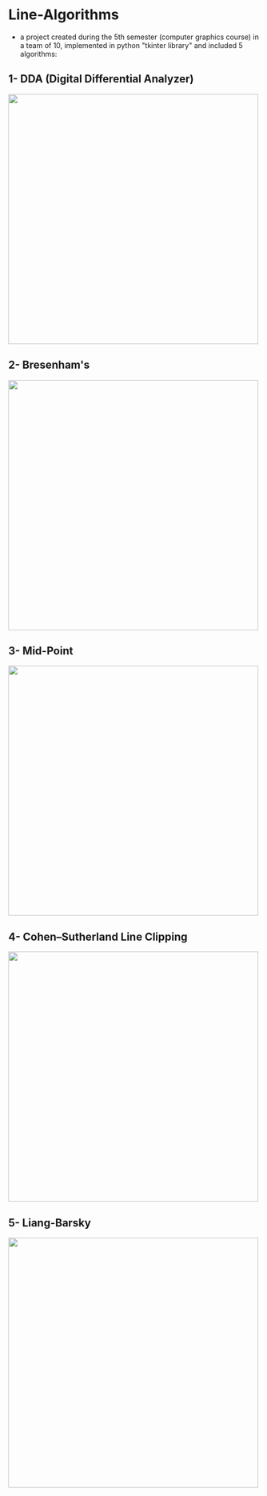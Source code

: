 # Line-Algorithms
- a project created during the 5th semester (computer graphics course) in a team of 10, implemented in python "tkinter library" and included 5 algorithms:
## 1- DDA (Digital Differential Analyzer) 
<img src="https://github.com/AliaaNasser7/Line-Algorithms/assets/125163801/e44b5c76-2178-46aa-8c10-76f05cdc672d" width="500" height="500">

## 2- Bresenham's 
<img src="https://github.com/AliaaNasser7/Line-Algorithms/assets/125163801/a6a6f610-6b94-4cb4-8b6d-836e614feb37" width="500" height="500">

## 3- Mid-Point 
<img src="https://github.com/AliaaNasser7/Line-Algorithms/assets/125163801/384586fc-b9d6-43a7-9d53-b887f9b8b96c" width="500" height="500">

## 4- Cohen–Sutherland Line Clipping
<img src="https://github.com/AliaaNasser7/Line-Algorithms/assets/125163801/f136d9ce-aa27-4510-bb84-22671099a81f" width="500" height="500">

## 5- Liang-Barsky
<img src="https://github.com/AliaaNasser7/Line-Algorithms/assets/125163801/6c71ad63-b65f-467e-b2ae-ccb260a3d0a6" width="500" height="500">


